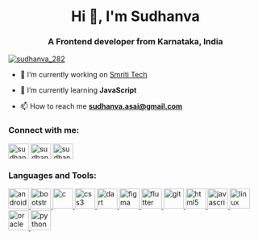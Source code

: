<h1 align="center">Hi 👋, I'm Sudhanva</h1>
<h3 align="center">A Frontend developer from Karnataka, India</h3>

<p align="left"> <a href="https://twitter.com/sudhanva_282" target="blank"><img src="https://img.shields.io/twitter/follow/sudhanva_282?logo=twitter&style=for-the-badge" alt="sudhanva_282" /></a> </p>

- 🔭 I’m currently working on [Smriti Tech](https://1sudhanva.github.io/Smriti-tech/)

- 🌱 I’m currently learning **JavaScript**

- 📫 How to reach me **sudhanva.asai@gmail.com**

<h3 align="left">Connect with me:</h3>
<p align="left">
<a href="https://twitter.com/sudhanva_282" target="blank"><img align="center" src="https://upload.wikimedia.org/wikipedia/commons/thumb/4/4f/Twitter-logo.svg/2491px-Twitter-logo.svg.png" alt="sudhanva_282" height="30" width="40" /></a>
<a href="https://linkedin.com/in/sudhanva-282-" target="blank"><img align="center" src="https://upload.wikimedia.org/wikipedia/commons/thumb/c/ca/LinkedIn_logo_initials.png/640px-LinkedIn_logo_initials.png" alt="sudhanva-282-" height="30" width="40" /></a>
<a href="https://instagram.com/sudhanva_sudhu" target="blank"><img align="center" src="https://upload.wikimedia.org/wikipedia/commons/thumb/a/a5/Instagram_icon.png/640px-Instagram_icon.png" alt="sudhanva_sudhu" height="30" width="40" /></a>
</p>

<h3 align="left">Languages and Tools:</h3>
<p align="left"> <a href="https://developer.android.com" target="_blank" rel="noreferrer"> <img src="https://logodownload.org/wp-content/uploads/2015/05/android-logo-3-2.png" alt="android" width="40" height="40"/> </a> <a href="https://getbootstrap.com" target="_blank" rel="noreferrer"> <img src="https://upload.wikimedia.org/wikipedia/commons/thumb/b/b2/Bootstrap_logo.svg/1280px-Bootstrap_logo.svg.png
" alt="bootstrap" width="40" height="40"/> </a> <a href="https://www.cprogramming.com/" target="_blank" rel="noreferrer"> <img src="https://e7.pngegg.com/pngimages/465/779/png-clipart-blue-and-white-c-logo-the-c-programming-language-computer-programming-computer-icons-programmer-blue-angle.png" alt="c" width="40" height="40"/> </a> <a href="https://www.w3schools.com/css/" target="_blank" rel="noreferrer"> <img src="https://w7.pngwing.com/pngs/241/797/png-transparent-cascading-style-sheets-css3-javascript-logo-world-wide-web-blue-angle-text-thumbnail.png
" alt="css3" width="40" height="40"/> </a> <a href="https://dart.dev" target="_blank" rel="noreferrer"> <img src="https://www.vectorlogo.zone/logos/dartlang/dartlang-icon.svg" alt="dart" width="40" height="40"/> </a> <a href="https://www.figma.com/" target="_blank" rel="noreferrer"> <img src="https://www.vectorlogo.zone/logos/figma/figma-icon.svg" alt="figma" width="40" height="40"/> </a> <a href="https://flutter.dev" target="_blank" rel="noreferrer"> <img src="https://www.vectorlogo.zone/logos/flutterio/flutterio-icon.svg" alt="flutter" width="40" height="40"/> </a> <a href="https://git-scm.com/" target="_blank" rel="noreferrer"> <img src="https://www.vectorlogo.zone/logos/git-scm/git-scm-icon.svg" alt="git" width="40" height="40"/> </a> <a href="https://www.w3.org/html/" target="_blank" rel="noreferrer"> <img src="https://cdn-icons-png.flaticon.com/512/732/732212.png" alt="html5" width="40" height="40"/> </a> <a href="https://developer.mozilla.org/en-US/docs/Web/JavaScript" target="_blank" rel="noreferrer"> <img src="https://e7.pngegg.com/pngimages/602/440/png-clipart-javascript-open-logo-number-js-angle-text-thumbnail.png" alt="javascript" width="40" height="40"/> </a> <a href="https://www.linux.org/" target="_blank" rel="noreferrer"> <img src="https://pngimg.com/uploads/linux/linux_PNG1.png" alt="linux" width="40" height="40"/> </a> <a href="https://www.oracle.com/" target="_blank" rel="noreferrer"> <img src="https://w7.pngwing.com/pngs/121/681/png-transparent-amazon-relational-database-service-oracle-corporation-international-conference-on-functional-programming-oracle-database-oracle-policy-automation-others-text-logo-sql.png" alt="oracle" width="40" height="40"/> </a> <a href="https://www.python.org" target="_blank" rel="noreferrer"> <img src="https://upload.wikimedia.org/wikipedia/commons/thumb/c/c3/Python-logo-notext.svg/1869px-Python-logo-notext.svg.png" alt="python" width="40" height="40"/> </a> </p>
